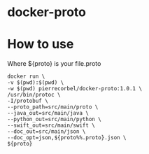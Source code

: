 # docker-proto

# How to use

Where ${proto} is your file.proto

```
docker run \
-v $(pwd):$(pwd) \
-w $(pwd) pierrecorbel/docker-proto:1.0.1 \
/usr/bin/protoc \
-I/protobuf \
--proto_path=src/main/proto \
--java_out=src/main/java \
--python_out=src/main/python \
--swift_out=src/main/swift \
--doc_out=src/main/json \
--doc_opt=json,${proto%%.proto}.json \
${proto}
```
